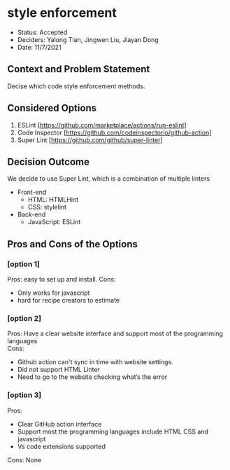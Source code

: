 # style enforcement

* Status: Accepted
* Deciders: Yalong Tian, Jingwen Liu, Jiayan Dong
* Date: 11/7/2021

## Context and Problem Statement
Decise which code style enforcement methods.

## Considered Options

1. ESLint [https://github.com/marketplace/actions/run-eslint]
2. Code Inspector [https://github.com/codeinspectorio/github-action]
3. Super Lint [https://github.com/github/super-linter]

## Decision Outcome
We decide to use Super Lint, which is a combination of multiple linters
- Front-end
  - HTML: HTMLHint
  - CSS: stylelint
- Back-end
  - JavaScript: ESLint

## Pros and Cons of the Options

### [option 1]
Pros: easy to set up and install. 
Cons: 
* Only works for javascript 
* hard for recipe creators to estimate

### [option 2]
Pros: Have a clear website interface and support most of the programming languages     
Cons: 
* Github action can't sync in time with website settings.
* Did not support HTML Linter
* Need to go to the website checking what’s the error

### [option 3]
Pros: 
* Clear GitHub action interface 
* Support most the programming languages include HTML CSS and javascript
* Vs code extensions supported           

Cons:  None
